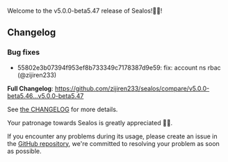 Welcome to the v5.0.0-beta5.47 release of Sealos!🎉🎉!



## Changelog
### Bug fixes
* 55802e3b07394f953ef8b733349c7178387d9e59: fix: account ns rbac (@zijiren233)

**Full Changelog**: https://github.com/zijiren233/sealos/compare/v5.0.0-beta5.46...v5.0.0-beta5.47

See [the CHANGELOG](https://github.com/zijiren233/sealos/blob/main/CHANGELOG/CHANGELOG.md) for more details.

Your patronage towards Sealos is greatly appreciated 🎉🎉.

If you encounter any problems during its usage, please create an issue in the [GitHub repository](https://github.com/zijiren233/sealos), we're committed to resolving your problem as soon as possible.
